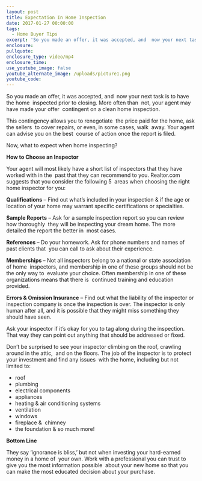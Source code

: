 ```yaml
---
layout: post
title: Expectation In Home Inspection
date: 2017-01-27 00:00:00
tags:
  - Home Buyer Tips
excerpt: 'So you made an offer, it was accepted, and  now your next task is to have the home  inspected prior to closing. More often than  not, your agent may have made your offer  contingent on a clean home inspection.'
enclosure:
pullquote:
enclosure_type: video/mp4
enclosure_time:
use_youtube_image: false
youtube_alternate_image: /uploads/picture1.png
youtube_code:
---
```



So you made an offer, it was accepted, and&nbsp; now your next task is to have the home&nbsp; inspected prior to closing. More often than&nbsp; not, your agent may have made your offer&nbsp; contingent on a clean home inspection.

This contingency allows you to renegotiate&nbsp; the price paid for the home, ask the sellers&nbsp; to cover repairs, or even, in some cases, walk&nbsp; away. Your agent can advise you on the best&nbsp; course of action once the report is filed.

Now, what to expect when home inspecting?

**How to Choose an Inspector**

Your agent will most likely have a short list of inspectors that they have worked with in the&nbsp; past that they can recommend to you. Realtor.com suggests that you consider the following 5&nbsp; areas when choosing the right home inspector for you:

**Qualifications**&nbsp;– Find out what’s included in your inspection & if the age or location of your home may warrant specific certifications or specialties.

**Sample Reports**&nbsp;– Ask for a sample inspection report so you can review how thoroughly&nbsp; they will be inspecting your dream home. The more detailed the report the better in&nbsp; most cases.

**References&nbsp;**– Do your homework. Ask for phone numbers and names of past clients that&nbsp; you can call to ask about their experience.

**Memberships&nbsp;**– Not all inspectors belong to a national or state association of home&nbsp; inspectors, and membership in one of these groups should not be the only way to&nbsp; evaluate your choice. Often membership in one of these organizations means that there is&nbsp; continued training and education provided.

**Errors & Omission Insurance**&nbsp;– Find out what the liability of the inspector or inspection company is once the inspection is over. The inspector is only human after all, and it is possible that they might miss something they should have seen.

Ask your inspector if it’s okay for you to tag along during the inspection. That way they can point out anything that should be addressed or fixed.

Don’t be surprised to see your inspector climbing on the roof, crawling around in the attic,&nbsp; and on the floors. The job of the inspector is to protect your investment and find any issues&nbsp; with the home, including but not limited to:

* roof
* plumbing
* electrical components
* appliances
* heating & air conditioning systems
* ventilation
* windows
* fireplace &&nbsp; chimney
* the foundation & so much more!

**Bottom Line**

They say ‘ignorance is bliss,’ but not when investing your hard-earned money in a home of&nbsp; your own. Work with a professional you can trust to give you the most information possible&nbsp; about your new home so that you can make the most educated decision about your purchase.
